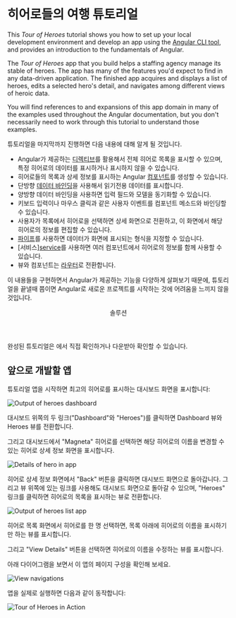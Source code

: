 <!--
<h1 class="no-toc">Tour of Heroes app and tutorial</h1>
-->
<h1 class="no-toc">히어로들의 여행 튜토리얼</h1>

<div class="callout is-helpful">
<!--
<header>Getting Started</header>

In this tutorial, you build your own app from the ground up, providing experience with the typical development process, as well as an introduction to basic app-design concepts, tools, and terminology.

If you're completely new to Angular, you might want to try the [**Try it now**](start) quick-start app first.
It is based on a ready-made  partially-completed project, which you can examine and modify in the StackBlitz interactive development environment, where you can see the results in real time.

The "Try it" tutorial covers the same major topics&mdash;components, template syntax, routing, services, and accessing data via HTTP&mdash;in a condensed format, following the most current best practices.
-->
<header>튜토리얼 시작하기</header>

In this tutorial, you build your own app from the ground up, providing experience with the typical development process, as well as an introduction to basic app-design concepts, tools, and terminology.

아직 Angular에 익숙하지 않다면 [**시작하기 튜토리얼**](start) 문서를 먼저 보는 것을 권장합니다.
It is based on a ready-made  partially-completed project, which you can examine and modify in the StacBlitz interactive development environment, where you can see the results in real time.

It is based on a ready-made  partially-completed project, which you can examine and modify in the StacBlitz interactive development environment, where you can see the results in real time.

The "Try it" tutorial covers the same major topics&mdash;components, template syntax, routing, services, and accessing data via HTTP&mdash;in a condensed format, following the most current best practices.
</div>

<!--
This _Tour of Heroes_ tutorial shows you how to set up your local development environment and develop an app using the [Angular CLI tool](cli "CLI command reference"), and provides an introduction to the fundamentals of Angular.

The _Tour of Heroes_ app that you build helps a staffing agency manage its stable of heroes.
The app has many of the features you'd expect to find in any data-driven application.
The finished app acquires and displays a list of heroes, edits a selected hero's detail, and navigates among different views of heroic data.

You will find references to and expansions of this app domain in many of the examples used throughout the Angular documentation, but you don't necessarily need to work through this tutorial to understand those examples.

By the end of this tutorial you will be able to do the following:

* Use built-in Angular [directives](guide/glossary#directive "Directives definition") to show and hide elements and display lists of hero data.
* Create Angular [components](guide/glossary#component "Components definition") to display hero details and show an array of heroes.
* Use one-way [data binding](guide/glossary#data-binding "Data binding definition") for read-only data.
* Add editable fields to update a model with two-way data binding.
* Bind component methods to user events, like keystrokes and clicks.
* Enable users to select a hero from a master list and edit that hero in the details view.
* Format data with [pipes](guide/glossary#pipe "Pipe definition").
* Create a shared [service](guide/glossary#service "Service definition") to assemble the heroes.
* Use [routing](guide/glossary#router "Router definition") to navigate among different views and their components.

You'll learn enough Angular to get started and gain confidence that
Angular can do whatever you need it to do.

<div class="callout is-helpful">
<header>Solution</header>

After completing all tutorial steps, the final app will look like this: <live-example name="toh-pt6"></live-example>.

</div>
-->
This _Tour of Heroes_ tutorial shows you how to set up your local development environment and develop an app using the [Angular CLI tool](cli "CLI command reference"), and provides an introduction to the fundamentals of Angular.

The _Tour of Heroes_ app that you build helps a staffing agency manage its stable of heroes.
The app has many of the features you'd expect to find in any data-driven application.
The finished app acquires and displays a list of heroes, edits a selected hero's detail, and navigates among different views of heroic data.

You will find references to and expansions of this app domain in many of the examples used throughout the Angular documentation, but you don't necessarily need to work through this tutorial to understand those examples.

튜토리얼을 마지막까지 진행하면 다음 내용에 대해 알게 될 것입니다.

* Angular가 제공하는 [디렉티브](guide/glossary#directive "Directives definition")를 활용해서 전체 히어로 목록을 표시할 수 있으며, 특정 히어로의 데이터를 표시하거나 표시하지 않을 수 있습니다.
* 히어로들의 목록과 상세 정보를 표시하는 Angular [컴포넌트](guide/glossary#component "Components definition")를 생성할 수 있습니다.
* 단방향 [데이터 바인딩](guide/glossary#data-binding "Data binding definition")을 사용해서 읽기전용 데이터를 표시합니다.
* 양방향 데이터 바인딩을 사용하면 입력 필드와 모델을 동기화할 수 있습니다.
* 키보드 입력이나 마우스 클릭과 같은 사용자 이벤트를 컴포넌트 메소드와 바인딩할 수 있습니다.
* 사용자가 목록에서 히어로을 선택하면 상세 화면으로 전환하고, 이 화면에서 해당 히어로의 정보를 편집할 수 있습니다.
* [파이프](guide/glossary#pipe "Pipe definition")를 사용하면 데이터가 화면에 표시되는 형식을 지정할 수 있습니다.
* [서비스][service](guide/glossary#service "Service definition")를 사용하면 여러 컴포넌트에서 히어로의 정보를 함께 사용할 수 있습니다.
* 뷰와 컴포넌트는 [라우터](guide/glossary#router "Router definition")로 전환합니다.

이 내용들을 구현하면서 Angular가 제공하는 기능을 다양하게 살펴보기 때문에, 튜토리얼을 끝낼때 쯤이면 Angular로 새로운 프로젝트를 시작하는 것에 어려움을 느끼지 않을 것입니다.

<div class="callout is-helpful">
<header>솔루션</header>

완성된 튜토리얼은 <live-example name="toh-pt6"></live-example> 에서 직접 확인하거나 다운받아 확인할 수 있습니다.

</div>


<!--
## What you'll build
-->
## 앞으로 개발할 앱

<!--
Here's a visual idea of where this tutorial leads, beginning with the "Dashboard"
view and the most heroic heroes:

<div class="lightbox">
  <img src='generated/images/guide/toh/heroes-dashboard-1.png' alt="Output of heroes dashboard">
</div>

You can click the two links above the dashboard ("Dashboard" and "Heroes")
to navigate between this Dashboard view and a Heroes view.

If you click the dashboard hero "Magneta," the router opens a "Hero Details" view
where you can change the hero's name.

<div class="lightbox">
  <img src='generated/images/guide/toh/hero-details-1.png' alt="Details of hero in app">
</div>

Clicking the "Back" button returns you to the Dashboard.
Links at the top take you to either of the main views.
If you click "Heroes," the app displays the "Heroes" master list view.


<div class="lightbox">
  <img src='generated/images/guide/toh/heroes-list-2.png' alt="Output of heroes list app">
</div>

When you click a different hero name, the read-only mini detail beneath the list reflects the new choice.

You can click the "View Details" button to drill into the
editable details of the selected hero.

The following diagram captures all of the navigation options.

<div class="lightbox">
  <img src='generated/images/guide/toh/nav-diagram.png' alt="View navigations">
</div>

Here's the app in action:

<div class="lightbox">
  <img src='generated/images/guide/toh/toh-anim.gif' alt="Tour of Heroes in Action">
</div>
-->
튜토리얼 앱을 시작하면 최고의 히어로를 표시하는 대시보드 화면을 표시합니다:

<div class="lightbox">
  <img src='generated/images/guide/toh/heroes-dashboard-1.png' alt="Output of heroes dashboard">
</div>

대시보드 위쪽의 두 링크("Dashboard"와 "Heroes")를 클릭하면 Dashboard 뷰와 Heroes 뷰를 전환합니다.

그리고 대시보드에서 "Magneta" 히어로를 선택하면 해당 히어로의 이름을 변경할 수 있는 히어로 상세 정보 화면을 표시합니다.

<div class="lightbox">
  <img src='generated/images/guide/toh/hero-details-1.png' alt="Details of hero in app">
</div>

히어로 상세 정보 화면에서 "Back" 버튼을 클릭하면 대시보드 화면으로 돌아갑니다.
그리고 뷰 위쪽에 있는 링크를 사용해도 대시보드 화면으로 돌아갈 수 있으며, "Heroes" 링크를 클릭하면 히어로의 목록을 표시하는 뷰로 전환합니다.


<div class="lightbox">
  <img src='generated/images/guide/toh/heroes-list-2.png' alt="Output of heroes list app">
</div>

히어로 목록 화면에서 히어로를 한 명 선택하면, 목록 아래에 히어로의 이름을 표시하기만 하는 뷰를 표시합니다.

그리고 "View Details" 버튼을 선택하면 히어로의 이름을 수정하는 뷰를 표시합니다.

아래 다이어그램을 보면서 이 앱의 페이지 구성을 확인해 보세요.

<div class="lightbox">
  <img src='generated/images/guide/toh/nav-diagram.png' alt="View navigations">
</div>

앱을 실제로 실행하면 다음과 같이 동작합니다:

<div class="lightbox">
  <img src='generated/images/guide/toh/toh-anim.gif' alt="Tour of Heroes in Action">
</div>